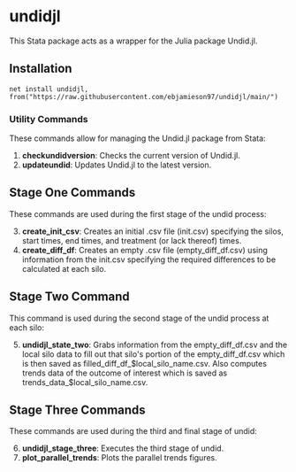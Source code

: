 # undidjl
This Stata package acts as a wrapper for the Julia package Undid.jl.

## Installation 
```
net install undidjl, from("https://raw.githubusercontent.com/ebjamieson97/undidjl/main/")
```

### Utility Commands
These commands allow for managing the Undid.jl package from Stata:

1. **checkundidversion**: Checks the current version of Undid.jl.
2. **updateundid**: Updates Undid.jl to the latest version.

## Stage One Commands
These commands are used during the first stage of the undid process:

3. **create_init_csv**: Creates an initial .csv file (init.csv) specifying the silos, start times, end times, and treatment (or lack thereof) times.
4. **create_diff_df**: Creates an empty .csv file (empty_diff_df.csv) using information from the init.csv specifying the required differences to be calculated at each silo.

## Stage Two Command
This command is used during the second stage of the undid process at each silo:

5. **undidjl_state_two**: Grabs information from the empty_diff_df.csv and the local silo data to fill out that silo's portion of the empty_diff_df.csv which is then saved as filled_diff_df_$local_silo_name.csv. Also computes trends data of the outcome of interest which is saved as trends_data_$local_silo_name.csv.

## Stage Three Commands
These commands are used during the third and final stage of undid:

6. **undidjl_stage_three**: Executes the third stage of undid.
7. **plot_parallel_trends**: Plots the parallel trends figures.

